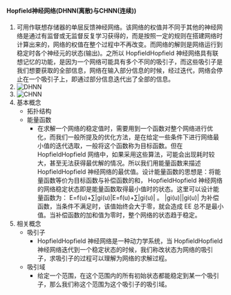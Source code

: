 #### Hopfield神经网络(DHNN(离散)与CHNN(连续))
1. 可用作联想存储器的单层反馈神经网络。该网络的权值并不同于其他的神经网络是通过有监督或无监督反复学习获得的，而是按照一定的规则在搭建网络时计算出来的，网络的权值在整个过程中不再改变。而网络的解则是网络运行到稳定时各个神经元的状态(输出)。之所以  HopfieldHopfield  神经网络具有联想记忆的功能，是因为一个网络可能具有多个不同的吸引子，而这些吸引子是我们想要获取的全部信息，网络在输入部分信息的时候，经过迭代，网络会停止在一个吸引子上，即通过部分信息迭代出了全部的信息。
2. ![DHNN](https://hexo-eu-1259148800.cos.eu-frankfurt.myqcloud.com/DHNN%E7%A6%BB%E6%95%A3Hopfiled%E7%A5%9E%E7%BB%8F%E7%BD%91%E7%BB%9C.png)
3. ![CHNN](https://hexo-eu-1259148800.cos.eu-frankfurt.myqcloud.com/CHNN%E5%BE%AA%E7%8E%AFhopfiled%E7%A5%9E%E7%BB%8F%E7%BD%91%E7%BB%9C.png)
1. 基本概念
    * 拓扑结构
    * 能量函数
        * 在求解一个网络的稳定值时，需要用到一个函数对整个网络进行优化，而我们一般所提及的优化方法，是在给定一些条件下进行网络最小值的迭代选取，一般将这个函数称为目标函数。但在  HopfieldHopfield  网络中，如果采用这些算法，可能会出现耗时较大，甚至无法获得最优解的情况。所以我们用能量函数来描述  HopfieldHopfield  神经网络的最优值。设计能量函数的思想是：将能量函数等价为目标函数与补偿函数的和，  HopfieldHopfield  神经网络的网络稳定状态即是能量函数取得最小值时的状态。这里可以设计能量函数为：  E=f(u)+∑|gi(u)|E=f(u)+∑|gi(u)|  。  |gi(u)||gi(u)|  为补偿函数，当条件不满足时，该值始终会大于零，就会造成  EE  总不是最小值。当补偿函数的加和值为零时，整个网络的状态趋于稳定。
2. 相关概念
    * 吸引子
        * HopfieldHopfield  神经网络是一种动力学系统，当 HopfieldHopfield 神经网络迭代到一个稳定状态的时候，我们称改状态为网络的吸引子，求吸引子的过程可以理解为网络的求解过程。
    * 吸引域
        * 给定一个范围，在这个范围内的所有初始状态都能稳定到某一个吸引子，那么我们称这个范围为这个吸引子的吸引域。